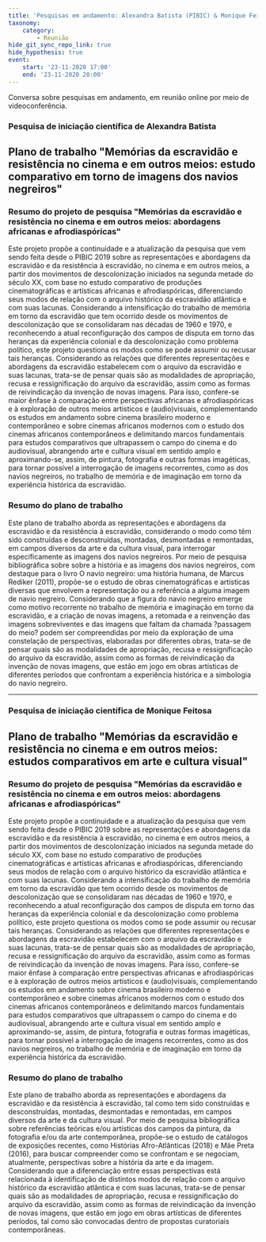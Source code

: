 ```yaml
---
title: 'Pesquisas em andamento: Alexandra Batista (PIBIC) & Monique Feitosa (PIBIC)'
taxonomy:
    category:
        - Reunião
hide_git_sync_repo_link: true
hide_hypothesis: true
event:
    start: '23-11-2020 17:00'
    end: '23-11-2020 20:00'
---
```


Conversa sobre pesquisas em andamento, em reunião online por meio de videoconferência.

### Pesquisa de iniciação científica de Alexandra Batista

## Plano de trabalho "Memórias da escravidão e resistência no cinema e em outros meios: estudo comparativo em torno de imagens dos navios negreiros"

### Resumo do projeto de pesquisa "Memórias da escravidão e resistência no cinema e em outros meios: abordagens africanas e afrodiaspóricas"

Este projeto propõe a continuidade e a atualização da pesquisa que vem sendo feita desde o PIBIC 2019 sobre as representações e abordagens da escravidão e da resistência à escravidão, no cinema e em outros meios, a partir dos movimentos de descolonização iniciados na segunda metade do século XX, com base no estudo comparativo de produções cinematográficas e artísticas africanas e afrodiaspóricas, diferenciando seus modos de relação com o arquivo histórico da escravidão atlântica e com suas lacunas. Considerando a intensificação do trabalho de memória em torno da escravidão que tem ocorrido desde os movimentos de descolonização que se consolidaram nas décadas de 1960 e 1970, e reconhecendo a atual reconfiguração dos campos de disputa em torno das heranças da experiência colonial e da descolonização como problema político, este projeto questiona os modos como se pode assumir ou recusar tais heranças. Considerando as relações que diferentes representações e abordagens da escravidão estabelecem com o arquivo da escravidão e suas lacunas, trata-se de pensar quais são as modalidades de apropriação, recusa e ressignificação do arquivo da escravidão, assim como as formas de reivindicação da invenção de novas imagens. Para isso, confere-se maior ênfase à comparação entre perspectivas africanas e afrodiaspóricas e à exploração de outros meios artísticos e (audio)visuais, complementando os estudos em andamento sobre cinema brasileiro moderno e contemporâneo e sobre cinemas africanos modernos com o estudo dos cinemas africanos contemporâneos e delimitando marcos fundamentais para estudos comparativos que ultrapassem o campo do cinema e do audiovisual, abrangendo arte e cultura visual em sentido amplo e aproximando-se, assim, de pintura, fotografia e outras formas imagéticas, para tornar possível a interrogação de imagens recorrentes, como as dos navios negreiros, no trabalho de memória e de imaginação em torno da experiência histórica da escravidão.

### Resumo do plano de trabalho

Este plano de trabalho aborda as representações e abordagens da escravidão e da resistência à escravidão, considerando o modo como têm sido construídas e desconstruídas, montadas, desmontadas e remontadas, em campos diversos da arte e da cultura visual, para interrogar especificamente as imagens dos navios negreiros. Por meio de pesquisa bibliográfica sobre sobre a história e as imagens dos navios negreiros, com destaque para o livro O navio negreiro: uma história humana, de Marcus Rediker (2011), propõe-se o estudo de obras cinematográficas e artísticas diversas que envolvem a representação ou a referência a alguma imagem de navio negreiro. Considerando que a figura do navio negreiro emerge como motivo recorrente no trabalho de memória e imaginação em torno da escravidão, e a criação de novas imagens, a retomada e a reinvenção das imagens sobreviventes e das imagens que faltam da chamada ?passagem do meio? podem ser compreendidas por meio da exploração de uma constelação de perspectivas, elaboradas por diferentes obras, trata-se de pensar quais são as modalidades de apropriação, recusa e ressignificação do arquivo da escravidão, assim como as formas de reivindicação da invenção de novas imagens, que estão em jogo em obras artísticas de diferentes períodos que confrontam a experiência histórica e a simbologia do navio negreiro.

---

### Pesquisa de iniciação científica de Monique Feitosa

## Plano de trabalho "Memórias da escravidão e resistência no cinema e em outros meios: estudos comparativos em arte e cultura visual"

### Resumo do projeto de pesquisa "Memórias da escravidão e resistência no cinema e em outros meios: abordagens africanas e afrodiaspóricas"

Este projeto propõe a continuidade e a atualização da pesquisa que vem sendo feita desde o PIBIC 2019 sobre as representações e abordagens da escravidão e da resistência à escravidão, no cinema e em outros meios, a partir dos movimentos de descolonização iniciados na segunda metade do século XX, com base no estudo comparativo de produções cinematográficas e artísticas africanas e afrodiaspóricas, diferenciando seus modos de relação com o arquivo histórico da escravidão atlântica e com suas lacunas. Considerando a intensificação do trabalho de memória em torno da escravidão que tem ocorrido desde os movimentos de descolonização que se consolidaram nas décadas de 1960 e 1970, e reconhecendo a atual reconfiguração dos campos de disputa em torno das heranças da experiência colonial e da descolonização como problema político, este projeto questiona os modos como se pode assumir ou recusar tais heranças. Considerando as relações que diferentes representações e abordagens da escravidão estabelecem com o arquivo da escravidão e suas lacunas, trata-se de pensar quais são as modalidades de apropriação, recusa e ressignificação do arquivo da escravidão, assim como as formas de reivindicação da invenção de novas imagens. Para isso, confere-se maior ênfase à comparação entre perspectivas africanas e afrodiaspóricas e à exploração de outros meios artísticos e (audio)visuais, complementando os estudos em andamento sobre cinema brasileiro moderno e contemporâneo e sobre cinemas africanos modernos com o estudo dos cinemas africanos contemporâneos e delimitando marcos fundamentais para estudos comparativos que ultrapassem o campo do cinema e do audiovisual, abrangendo arte e cultura visual em sentido amplo e aproximando-se, assim, de pintura, fotografia e outras formas imagéticas, para tornar possível a interrogação de imagens recorrentes, como as dos navios negreiros, no trabalho de memória e de imaginação em torno da experiência histórica da escravidão.

### Resumo do plano de trabalho

Este plano de trabalho aborda as representações e abordagens da escravidão e da resistência à escravidão, tal como tem sido construídas e desconstruídas, montadas, desmontadas e remontadas, em campos diversos da arte e da cultura visual. Por meio de pesquisa bibliográfica sobre referências teóricas e/ou artísticas dos campos da pintura, da fotografia e/ou da arte contemporânea, propõe-se o estudo de catálogos de exposições recentes, como Histórias Afro-Atlânticas (2018) e Mãe Preta (2016), para buscar compreender como se confrontam e se negociam, atualmente, perspectivas sobre a história da arte e da imagem. Considerando que a diferenciação entre essas perspectivas está relacionada à identificação de distintos modos de relação com o arquivo histórico da escravidão atlântica e com suas lacunas, trata-se de pensar quais são as modalidades de apropriação, recusa e ressignificação do arquivo da escravidão, assim como as formas de reivindicação da invenção de novas imagens, que estão em jogo em obras artísticas de diferentes períodos, tal como são convocadas dentro de propostas curatoriais contemporâneas.